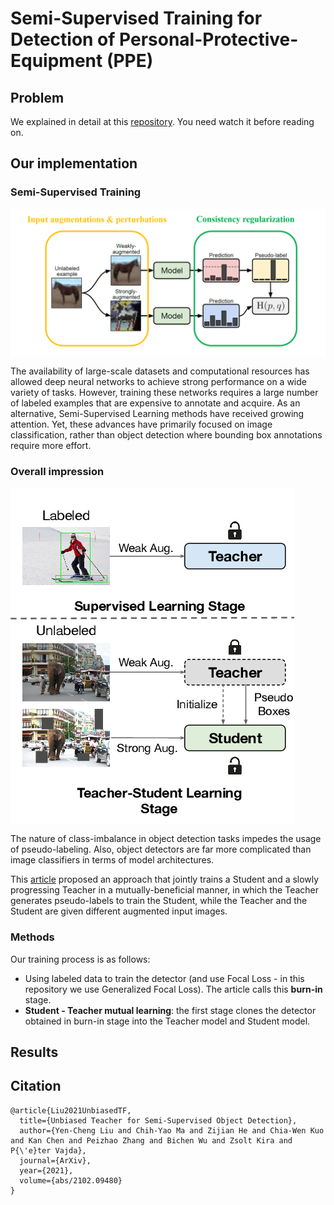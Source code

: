 # Semi-Supervised Training for Detection of Personal-Protective-Equipment (PPE)

## Problem

We explained in detail at this [repository](https://github.com/thainguyentrong/gfl-ppe). You need watch it before reading on.

## Our implementation

### Semi-Supervised Training

<img src="resources/model.png" align="middle"/>

The availability of large-scale datasets and computational resources has allowed deep neural networks to achieve strong performance on a wide variety of tasks. However, training these networks requires a large number of labeled examples that are expensive to annotate and acquire. As an alternative, Semi-Supervised Learning methods have received growing attention. Yet, these advances have primarily focused on image classification, rather than object detection where bounding box annotations require more effort.

### Overall impression

<img src="resources/ssod.png" align="middle"/>

The nature of class-imbalance in object detection tasks impedes the usage of pseudo-labeling. Also, object detectors are far more complicated than image classifiers in terms of model architectures.

This [article](https://arxiv.org/abs/2102.09480) proposed an approach that jointly trains a Student and a slowly progressing Teacher in a mutually-beneficial manner, in which the Teacher generates pseudo-labels to train the Student, while the Teacher and the Student are given different augmented input images.

### Methods

Our training process is as follows:

- Using labeled data to train the detector (and use Focal Loss - in this repository we use Generalized Focal Loss). The article calls this **burn-in** stage.
- **Student - Teacher mutual learning**: the first stage clones the detector obtained in burn-in stage into the Teacher model and Student model.

## Results

## Citation

```
@article{Liu2021UnbiasedTF,
  title={Unbiased Teacher for Semi-Supervised Object Detection},
  author={Yen-Cheng Liu and Chih-Yao Ma and Zijian He and Chia-Wen Kuo and Kan Chen and Peizhao Zhang and Bichen Wu and Zsolt Kira and P{\'e}ter Vajda},
  journal={ArXiv},
  year={2021},
  volume={abs/2102.09480}
}
```

